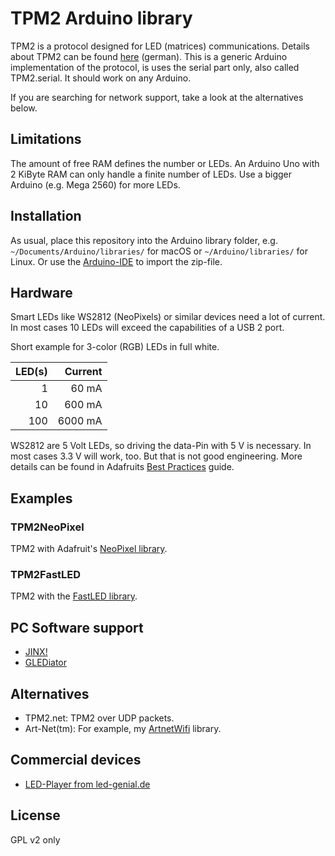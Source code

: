 # TPM2 Arduino library

TPM2 is a protocol designed for LED (matrices) communications.
Details about TPM2 can be found [here](https://www.ledstyles.de/index.php?thread/18969-tpm2-protokoll-zur-matrix-lichtsteuerung/) (german).
This is a generic Arduino implementation of the protocol, is uses the serial part only, also called TPM2.serial. It should work on any
Arduino.

If you are searching for network support, take a look at the alternatives below.

## Limitations

The amount of free RAM defines the number or LEDs. An Arduino Uno with 2 KiByte RAM can only handle a finite number of LEDs. Use a bigger Arduino (e.g. Mega 2560) for more LEDs.

## Installation

As usual, place this repository into the Arduino library folder,
e.g. `~/Documents/Arduino/libraries/` for macOS or `~/Arduino/libraries/` for Linux. Or use the [Arduino-IDE](https://www.arduino.cc/en/Guide/Libraries#toc4) to import the zip-file.

## Hardware

Smart LEDs like WS2812 (NeoPixels) or similar devices need a lot of current. In most cases 10 LEDs will exceed the capabilities of a USB 2 port.

Short example for 3-color (RGB) LEDs in full white.

|LED(s)|Current|
|-----:|------:|
|    1 |  60 mA|
|   10 | 600 mA|
|  100 |6000 mA|

WS2812 are 5 Volt LEDs, so driving the data-Pin with 5 V is necessary. In most cases 3.3 V will work, too. But that is not good engineering.
More details can be found in Adafruits [Best Practices](https://learn.adafruit.com/adafruit-neopixel-uberguide/best-practices) guide.

## Examples

### TPM2NeoPixel

TPM2 with Adafruit's [NeoPixel library](https://github.com/adafruit/Adafruit_NeoPixel).

### TPM2FastLED

TPM2 with the [FastLED library](https://github.com/FastLED/FastLED).

## PC Software support

* [JINX!](http://www.live-leds.de/downloads/)
* [GLEDiator](http://www.solderlab.de/index.php/software/glediator)

## Alternatives

* TPM2.net: TPM2 over UDP packets.
* Art-Net(tm): For example, my [ArtnetWifi](https://github.com/rstephan/ArtnetWifi) library.

## Commercial devices

* [LED-Player from led-genial.de](https://www.led-genial.de/LED-Player)

## License

GPL v2 only
